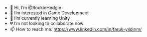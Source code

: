 - 👋 Hi, I’m @RookieHedgie
- 👀 I’m interested in Game Development
- 🌱 I’m currently learning Unity
- 💔 I’m not looking to collaborate now
- 📫 How to reach me: https://www.linkedin.com/in/faruk-yıldırım/

<!---
RookieHedgie/RookieHedgie is a ✨ special ✨ repository because its `README.md` (this file) appears on your GitHub profile.
You can click the Preview link to take a look at your changes.
--->

